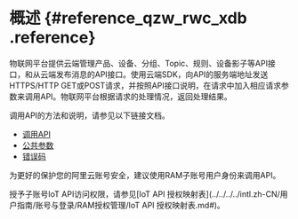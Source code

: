# 概述 {#reference_qzw_rwc_xdb .reference}

物联网平台提供云端管理产品、设备、分组、Topic、规则、设备影子等API接口，和从云端发布消息的API接口。使用云端SDK，向API的服务端地址发送HTTPS/HTTP GET或POST请求，并按照API接口说明，在请求中加入相应请求参数来调用API。物联网平台根据请求的处理情况，返回处理结果。

调用API的方法和说明，请参见以下链接文档。

-   [调用API](intl.zh-CN/云端开发指南/云端API参考/调用API.md#)
-   [公共参数](intl.zh-CN/云端开发指南/云端API参考/公共参数.md#)
-   [错误码](intl.zh-CN/云端开发指南/云端API参考/错误码.md#)

为更好的保护您的阿里云账号安全，建议使用RAM子账号用户身份来调用API。

授予子账号IoT API访问权限，请参见[IoT API 授权映射表](../../../../intl.zh-CN/用户指南/账号与登录/RAM授权管理/IoT API 授权映射表.md#)。


